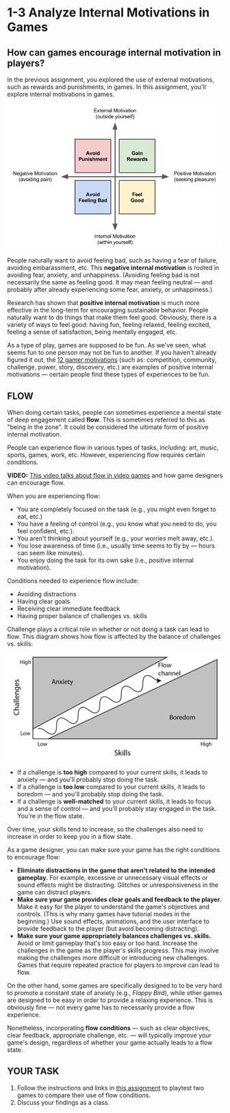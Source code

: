 # 1-3 Analyze Internal Motivations in Games

## How can games encourage internal motivation in players?

In the previous assignment, you explored the use of external motivations, such as rewards and punishments, in games. In this assignment, you'll explore internal motivations in games.

![](../.gitbook/assets/external-internal-motivations.png)

People naturally want to avoid feeling bad, such as having a fear of failure, avoiding embarassment, etc. This **negative internal motivation** is rooted in avoiding fear, anxiety, and unhappiness. \(Avoiding feeling bad is not necessarily the same as feeling good. It may mean feeling neutral — and probably after already experiencing some fear, anxiety, or unhappiness.\)

Research has shown that **positive internal motivation** is much more effective in the long-term for encouraging sustainable behavior. People naturally want to do things that make them feel good. Obviously, there is a variety of ways to feel good: having fun, feeling relaxed, feeling excited, feeling a sense of satisfaction, being mentally engaged, etc.

As a type of play, games are supposed to be fun. As we've seen, what seems fun to one person may not be fun to another. If you haven't already figured it out, the [12 gamer motivations](1-1-determine-gamer-motivation-profile.md) \(such as: competition, community, challenge, power, story, discovery, etc.\) are examples of positive internal motivations — certain people find these types of experiences to be fun.

## FLOW

When doing certain tasks, people can sometimes experience a mental state of deep engagement called **flow**. This is sometimes referred to this as "being in the zone". It could be considered the ultimate form of positive internal motivation.

People can experience flow in various types of tasks, including: art, music, sports, games, work, etc. However, experiencing flow requires certain conditions.

**VIDEO:** [This video talks about flow in video games](https://www.youtube.com/embed/x4ao7HjcZBM?start=0&end=222) and how game designers can encourage flow.

When you are experiencing flow:

* You are completely focused on the task \(e.g., you might even forget to eat, etc.\)
* You have a feeling of control \(e.g., you know what you need to do, you feel confident, etc.\).
* You aren't thinking about yourself \(e.g., your worries melt away, etc.\).
* You lose awareness of time \(i.e., usually time seems to fly by — hours can seem like minutes\).
* You enjoy doing the task for its own sake \(i.e., positive internal motivation\).

Conditions needed to experience flow include:

* Avoiding distractions
* Having clear goals
* Receiving clear immediate feedback
* Having proper balance of challenges vs. skills

Challenge plays a critical role in whether or not doing a task can lead to flow. This diagram shows how flow is affected by the balance of challenges vs. skills:

![](../.gitbook/assets/flow-model.png)

* If a challenge is **too high** compared to your current skills, it leads to anxiety — and you'll probably stop doing the task.
* If a challenge is **too low** compared to your current skills, it leads to boredom — and you'll probably stop doing the task.
* If a challenge is **well-matched** to your current skills, it leads to focus and a sense of control — and you'll probably stay engaged in the task. You're in the flow state.

Over time, your skills tend to increase, so the challenges also need to increase in order to keep you in a flow state.

As a game designer, you can make sure your game has the right conditions to encourage flow:

* **Eliminate distractions in the game that aren't related to the intended gameplay.** For example, excessive or unnecessary visual effects or sound effects might be distracting. Glitches or unresponsiveness in the game can distract players.
* **Make sure your game provides clear goals and feedback to the player.** Make it easy for the player to understand the game's objectives and controls. \(This is why many games have tutorial modes in the beginning.\) Use sound effects, animations, and the user interface to provide feedback to the player \(but avoid becoming distracting\).
* **Make sure your game appropriately balances challenges vs. skills.** Avoid or limit gameplay that's too easy or too hard. Increase the challenges in the game as the player's skills progress. This may involve making the challenges more difficult or introducing new challenges. Games that require repeated practice for players to improve can lead to flow.

On the other hand, some games are specifically designed to to be very hard to promote a constant state of anxiety \(e.g., _Flappy Bird_\), while other games are designed to be easy in order to provide a relaxing experience. This is obviously fine — not every game has to necessarily provide a flow experience.

Nonetheless, incorporating **flow conditions** — such as clear objectives, clear feedback, appropriate challenge, etc. — will typically improve your game's design, regardless of whether your game actually leads to a flow state.

## YOUR TASK

1. Follow the instructions and links in [this assignment](https://drive.google.com/open?id=1OO2xA71tu7Zu-F039-CgDurWYhrpkrQjr5jNTumrZJ4) to playtest two games to compare their use of flow conditions.
2. Discuss your findings as a class.

